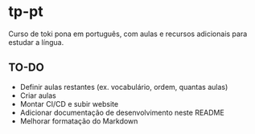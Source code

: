 # tp-pt

Curso de toki pona em português, com aulas e recursos adicionais para estudar a língua.

## TO-DO

- Definir aulas restantes (ex. vocabulário, ordem, quantas aulas)
- Criar aulas
- Montar CI/CD e subir website
- Adicionar documentação de desenvolvimento neste README
- Melhorar formatação do Markdown


